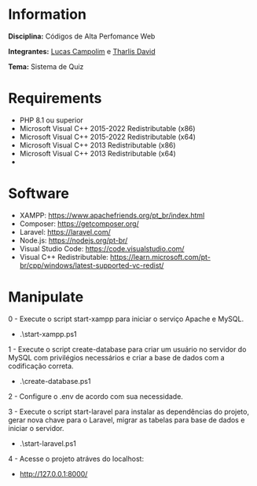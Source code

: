 # Information

**Disciplina:** Códigos de Alta Perfomance Web

**Integrantes:** [Lucas Campolim](https://github.com/lucascampolimm) e [Tharlis David](https://github.com/tharlisdavid)

**Tema:** Sistema de Quiz

# Requirements

- PHP 8.1 ou superior
- Microsoft Visual C++ 2015-2022 Redistributable (x86)
- Microsoft Visual C++ 2015-2022 Redistributable (x64)
- Microsoft Visual C++ 2013 Redistributable (x86)
- Microsoft Visual C++ 2013 Redistributable (x64)
- 
# Software

- XAMPP: https://www.apachefriends.org/pt_br/index.html
- Composer: https://getcomposer.org/
- Laravel: https://laravel.com/
- Node.js: https://nodejs.org/pt-br/
- Visual Studio Code: https://code.visualstudio.com/
- Visual C++ Redistributable: https://learn.microsoft.com/pt-br/cpp/windows/latest-supported-vc-redist/

# Manipulate

0 - Execute o script start-xampp para iniciar o serviço Apache e MySQL.
- .\start-xampp.ps1

1 - Execute o script create-database para criar um usuário no servidor do MySQL com privilégios necessários e criar a base de dados com a codificação correta.
- .\create-database.ps1

2 - Configure o .env de acordo com sua necessidade.

3 - Execute o script start-laravel para instalar as dependências do projeto, gerar nova chave para o Laravel, migrar as tabelas para base de dados e iniciar o servidor.
- .\start-laravel.ps1

4 - Acesse o projeto atráves do localhost:
- http://127.0.0.1:8000/
